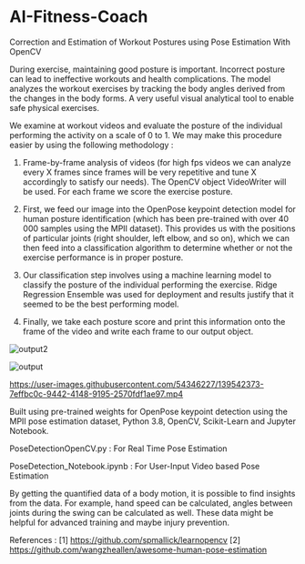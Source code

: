 # AI-Fitness-Coach
Correction and Estimation of Workout Postures using Pose Estimation With OpenCV

During exercise, maintaining good posture is important. Incorrect posture can lead to ineffective workouts and health complications. The model analyzes the workout exercises by tracking the body angles derived from the changes in the body forms. A very useful visual analytical tool to enable safe physical exercises.

We examine at workout videos and evaluate the posture of the individual performing the activity on a scale of 0 to 1. We may make this procedure easier by using the following methodology :

1. Frame-by-frame analysis of videos (for high fps videos we can analyze every X frames since frames will be very repetitive and tune X accordingly to satisfy our needs). The OpenCV object VideoWriter will be used. For each frame we score the exercise posture.

2. First, we feed our image into the OpenPose keypoint detection model for human posture identification (which has been pre-trained with over 40 000 samples using the MPII dataset). This provides us with the positions of particular joints (right shoulder, left elbow, and so on), which we can then feed into a classification algorithm to determine whether or not the exercise performance is in proper posture.

3. Our classification step involves using a machine learning model to classify the posture of the individual performing the exercise. Ridge Regression Ensemble was used for deployment and results justify that it seemed to be the best performing model. 

4. Finally, we take each posture score and print this information onto the frame of the video and write each frame to our output object.

![output2](https://user-images.githubusercontent.com/54346227/139542449-efbee999-ef74-4c47-bb1e-811cae15bbd5.png)

![output](https://user-images.githubusercontent.com/54346227/139542443-cd160640-c005-4d10-a8ec-1daf8303c8d2.png)

https://user-images.githubusercontent.com/54346227/139542373-7effbc0c-9442-4148-9195-2570fdf1ae97.mp4

Built using pre-trained weights for OpenPose keypoint detection using the MPII pose estimation dataset, Python 3.8, OpenCV, Scikit-Learn and Jupyter Notebook.

PoseDetectionOpenCV.py : For Real Time Pose Estimation

PoseDetection_Notebook.ipynb : For User-Input Video based Pose Estimation

By getting the quantified data of a body motion, it is possible to find insights from the data. For example, hand speed can be calculated, angles between joints during the swing can be calculated as well. These data might be helpful for advanced training and maybe injury prevention.

References :
[1] https://github.com/spmallick/learnopencv
[2] https://github.com/wangzheallen/awesome-human-pose-estimation
